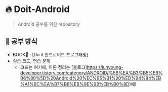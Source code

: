 # :fire: Doit-Android
> Android 공부를 위한 repository

## :pencil: 공부 방식
+ BOOK:orange_book: : [Do it 안드로이드 프로그래밍]
+ 실습 코드, 연습 문제
  + 코드는 여기에, 이론 정리는 [블로그]https://junyoung-developer.tistory.com/category/ANDROID/%5B%EA%B3%B5%EB%B6%80%5D%20Android%20%EC%95%B1%20%ED%94%84%EB%A1%9C%EA%B7%B8%EB%9E%98%EB%B0%8D)에!
